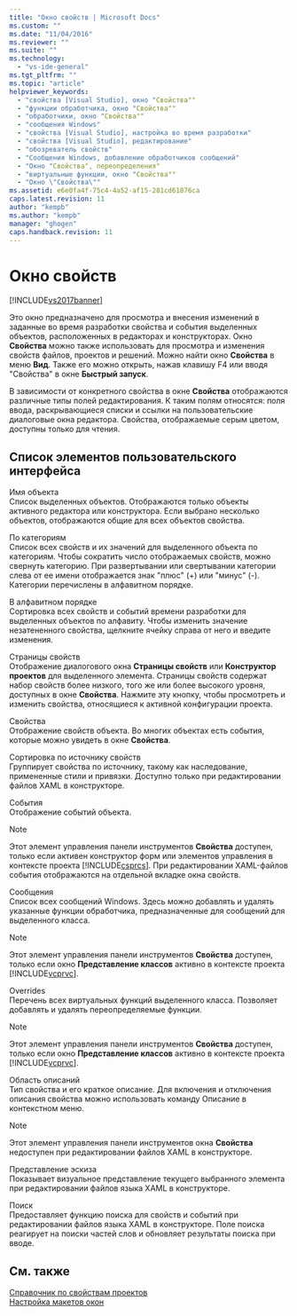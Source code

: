 ```yaml
---
title: "Окно свойств | Microsoft Docs"
ms.custom: ""
ms.date: "11/04/2016"
ms.reviewer: ""
ms.suite: ""
ms.technology: 
  - "vs-ide-general"
ms.tgt_pltfrm: ""
ms.topic: "article"
helpviewer_keywords: 
  - "свойства [Visual Studio], окно "Свойства""
  - "функции обработчика, окно "Свойства""
  - "обработчики, окно "Свойства""
  - "сообщения Windows"
  - "свойства [Visual Studio], настройка во время разработки"
  - "свойства [Visual Studio], редактирование"
  - "обозреватель свойств"
  - "Сообщения Windows, добавление обработчиков сообщений"
  - "Окно "Свойства", переопределения"
  - "виртуальные функции, окно "Свойства""
  - "Окно \"Свойства\""
ms.assetid: e6e0fa4f-75c4-4a52-af15-281cd61876ca
caps.latest.revision: 11
author: "kempb"
ms.author: "kempb"
manager: "ghogen"
caps.handback.revision: 11
---
```

# Окно свойств
[!INCLUDE[vs2017banner](../../code-quality/includes/vs2017banner.md)]

Это окно предназначено для просмотра и внесения изменений в заданные во время разработки свойства и события выделенных объектов, расположенных в редакторах и конструкторах.  Окно **Свойства** можно также использовать для просмотра и изменения свойств файлов, проектов и решений.  Можно найти окно **Свойства** в меню **Вид**.  Также его можно открыть, нажав клавишу F4 или вводя "Свойства" в окне **Быстрый запуск**.  
  
 В зависимости от конкретного свойства в окне **Свойства** отображаются различные типы полей редактирования.  К таким полям относятся: поля ввода, раскрывающиеся списки и ссылки на пользовательские диалоговые окна редактора.  Свойства, отображаемые серым цветом, доступны только для чтения.  
  
## Список элементов пользовательского интерфейса  
 Имя объекта  
 Список выделенных объектов.  Отображаются только объекты активного редактора или конструктора.  Если выбрано несколько объектов, отображаются общие для всех объектов свойства.  
  
 По категориям  
 Список всех свойств и их значений для выделенного объекта по категориям.  Чтобы сократить число отображаемых свойств, можно свернуть категорию.  При развертывании или свертывании категории слева от ее имени отображается знак "плюс" \(\+\) или "минус" \(\-\).  Категории перечислены в алфавитном порядке.  
  
 В алфавитном порядке  
 Сортировка всех свойств и событий времени разработки для выделенных объектов по алфавиту.  Чтобы изменить значение незатененного свойства, щелкните ячейку справа от него и введите изменения.  
  
 Страницы свойств  
 Отображение диалогового окна **Страницы свойств** или **Конструктор проектов** для выделенного элемента.  Страницы свойств содержат набор свойств более низкого, того же или более высокого уровня, доступных в окне **Свойства**.  Нажмите эту кнопку, чтобы просмотреть и изменить свойства, относящиеся к активной конфигурации проекта.  
  
 Свойства  
 Отображение свойств объекта.  Во многих объектах есть события, которые можно увидеть в окне **Свойства**.  
  
 Сортировка по источнику свойств  
 Группирует свойства по источнику, такому как наследование, примененные стили и привязки.  Доступно только при редактировании файлов XAML в конструкторе.  
  
 События  
 Отображение событий объекта.  
  
> [!NOTE]
>  Этот элемент управления панели инструментов **Свойства** доступен, только если активен конструктор форм или элементов управления в контексте проекта [!INCLUDE[csprcs](../../data-tools/includes/csprcs_md.md)].  При редактировании XAML\-файлов события отображаются на отдельной вкладке окна свойств.  
  
 Сообщения  
 Список всех сообщений Windows.  Здесь можно добавлять и удалять указанные функции обработчика, предназначенные для сообщений для выделенного класса.  
  
> [!NOTE]
>  Этот элемент управления панели инструментов **Свойства** доступен, только если окно **Представление классов** активно в контексте проекта [!INCLUDE[vcprvc](../../debugger/includes/vcprvc_md.md)].  
  
 Overrides  
 Перечень всех виртуальных функций выделенного класса. Позволяет добавлять и удалять переопределяемые функции.  
  
> [!NOTE]
>  Этот элемент управления панели инструментов **Свойства** доступен, только если окно **Представление классов** активно в контексте проекта [!INCLUDE[vcprvc](../../debugger/includes/vcprvc_md.md)].  
  
 Область описаний  
 Тип свойства и его краткое описание.  Для включения и отключения описания свойства можно использовать команду Описание в контекстном меню.  
  
> [!NOTE]
>  Этот элемент управления панели инструментов окна **Свойства** недоступен при редактировании файлов XAML в конструкторе.  
  
 Представление эскиза  
 Показывает визуальное представление текущего выбранного элемента при редактировании файлов языка XAML в конструкторе.  
  
 Поиск  
 Предоставляет функцию поиска для свойств и событий при редактировании файлов языка XAML в конструкторе.  Поле поиска реагирует на поиски частей слов и обновляет результаты поиска при вводе.  
  
## См. также  
 [Справочник по свойствам проектов](../../ide/reference/project-properties-reference.md)   
 [Настройка макетов окон](../../ide/customizing-window-layouts-in-visual-studio.md)